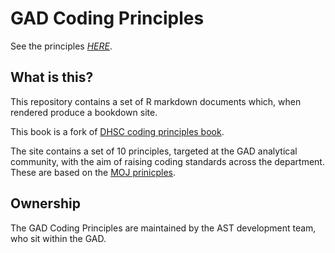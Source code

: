 # GAD Coding Principles
See the principles *[HERE](https://gadhub.github.io/coding_principles_book/)*.

## What is this?
This repository contains a set of R markdown documents which, when rendered produce a bookdown site.

This book is a fork of [DHSC coding principles book](https://github.com/DataS-DHSC/coding_principles_book).

The site contains a set of 10 principles, targeted at the GAD analytical community, with the aim of raising coding standards across the department. These are based on the [MOJ prinicples](https://github.com/moj-analytical-services/our-coding-standards).

## Ownership
The GAD Coding Principles are maintained by the AST development team, who sit within the GAD.
